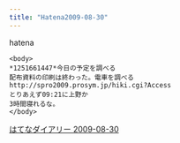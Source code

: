 ```yaml
---
title: "Hatena2009-08-30"
---
```


hatena

```
<body>
*1251661447*今日の予定を調べる
配布資料の印刷は終わった。電車を調べる
http://spro2009.prosym.jp/hiki.cgi?Access
とりあえず09:21に上野か
3時間寝れるな。
</body>
```


[はてなダイアリー 2009-08-30](https://nishiohirokazu.hatenadiary.org/archive/2009/08/30)
